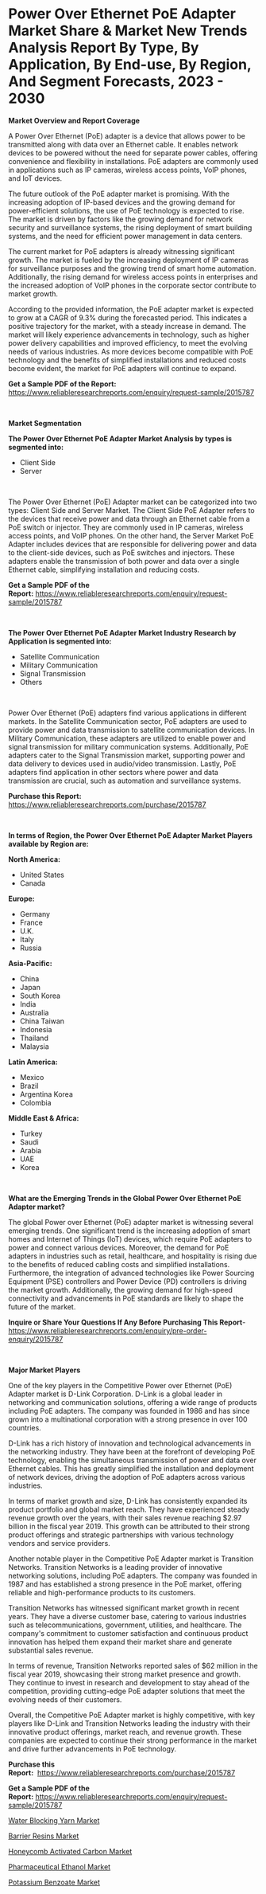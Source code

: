 <p><h1>Power Over Ethernet PoE Adapter Market Share & Market New Trends Analysis Report By Type, By Application, By End-use, By Region, And Segment Forecasts, 2023 - 2030</h1></p><p><strong>Market Overview and Report Coverage</strong></p>
<p><p>A Power Over Ethernet (PoE) adapter is a device that allows power to be transmitted along with data over an Ethernet cable. It enables network devices to be powered without the need for separate power cables, offering convenience and flexibility in installations. PoE adapters are commonly used in applications such as IP cameras, wireless access points, VoIP phones, and IoT devices.</p><p>The future outlook of the PoE adapter market is promising. With the increasing adoption of IP-based devices and the growing demand for power-efficient solutions, the use of PoE technology is expected to rise. The market is driven by factors like the growing demand for network security and surveillance systems, the rising deployment of smart building systems, and the need for efficient power management in data centers.</p><p>The current market for PoE adapters is already witnessing significant growth. The market is fueled by the increasing deployment of IP cameras for surveillance purposes and the growing trend of smart home automation. Additionally, the rising demand for wireless access points in enterprises and the increased adoption of VoIP phones in the corporate sector contribute to market growth.</p><p>According to the provided information, the PoE adapter market is expected to grow at a CAGR of 9.3% during the forecasted period. This indicates a positive trajectory for the market, with a steady increase in demand. The market will likely experience advancements in technology, such as higher power delivery capabilities and improved efficiency, to meet the evolving needs of various industries. As more devices become compatible with PoE technology and the benefits of simplified installations and reduced costs become evident, the market for PoE adapters will continue to expand.</p></p>
<p><strong>Get a Sample PDF of the Report:</strong> <a href="https://www.reliableresearchreports.com/enquiry/request-sample/2015787">https://www.reliableresearchreports.com/enquiry/request-sample/2015787</a></p>
<p>&nbsp;</p>
<p><strong>Market Segmentation</strong></p>
<p><strong>The Power Over Ethernet PoE Adapter Market Analysis by types is segmented into:</strong></p>
<p><ul><li>Client Side</li><li>Server</li></ul></p>
<p>&nbsp;</p>
<p><p>The Power Over Ethernet (PoE) Adapter market can be categorized into two types: Client Side and Server Market. The Client Side PoE Adapter refers to the devices that receive power and data through an Ethernet cable from a PoE switch or injector. They are commonly used in IP cameras, wireless access points, and VoIP phones. On the other hand, the Server Market PoE Adapter includes devices that are responsible for delivering power and data to the client-side devices, such as PoE switches and injectors. These adapters enable the transmission of both power and data over a single Ethernet cable, simplifying installation and reducing costs.</p></p>
<p><strong>Get a Sample PDF of the Report:</strong>&nbsp;<a href="https://www.reliableresearchreports.com/enquiry/request-sample/2015787">https://www.reliableresearchreports.com/enquiry/request-sample/2015787</a></p>
<p>&nbsp;</p>
<p><strong>The Power Over Ethernet PoE Adapter Market Industry Research by Application is segmented into:</strong></p>
<p><ul><li>Satellite Communication</li><li>Military Communication</li><li>Signal Transmission</li><li>Others</li></ul></p>
<p>&nbsp;</p>
<p><p>Power Over Ethernet (PoE) adapters find various applications in different markets. In the Satellite Communication sector, PoE adapters are used to provide power and data transmission to satellite communication devices. In Military Communication, these adapters are utilized to enable power and signal transmission for military communication systems. Additionally, PoE adapters cater to the Signal Transmission market, supporting power and data delivery to devices used in audio/video transmission. Lastly, PoE adapters find application in other sectors where power and data transmission are crucial, such as automation and surveillance systems.</p></p>
<p><strong>Purchase this Report:</strong>&nbsp; <a href="https://www.reliableresearchreports.com/purchase/2015787">https://www.reliableresearchreports.com/purchase/2015787</a></p>
<p>&nbsp;</p>
<p><strong>In terms of Region, the Power Over Ethernet PoE Adapter Market Players available by Region are:</strong></p>
<p>
    <p> <strong> North America: </strong>
        <ul>
            <li>United States</li>
            <li>Canada</li>
        </ul>
        </p> 
    <p> <strong> Europe: </strong>
        <ul>
            <li>Germany</li>
            <li>France</li>
            <li>U.K.</li>
            <li>Italy</li>
            <li>Russia</li>
        </ul>
        </p> 
    <p> <strong> Asia-Pacific: </strong>
        <ul>
            <li>China</li>
            <li>Japan</li>
            <li>South Korea</li>
            <li>India</li>
            <li>Australia</li>
            <li>China Taiwan</li>
            <li>Indonesia</li>
            <li>Thailand</li>
            <li>Malaysia</li>
        </ul>
        </p> 
    <p> <strong> Latin America: </strong>
        <ul>
            <li>Mexico</li>
            <li>Brazil</li>
            <li>Argentina Korea</li>
            <li>Colombia</li>
        </ul>
        </p> 
    <p> <strong> Middle East & Africa: </strong>
        <ul>
            <li>Turkey</li>
            <li>Saudi</li>
            <li>Arabia</li>
            <li>UAE</li>
            <li>Korea</li>
        </ul>
    </p>
    </p>
<p>&nbsp;</p>
<p><strong>What are the Emerging Trends in the Global Power Over Ethernet PoE Adapter market?</strong></p>
<p><p>The global Power over Ethernet (PoE) adapter market is witnessing several emerging trends. One significant trend is the increasing adoption of smart homes and Internet of Things (IoT) devices, which require PoE adapters to power and connect various devices. Moreover, the demand for PoE adapters in industries such as retail, healthcare, and hospitality is rising due to the benefits of reduced cabling costs and simplified installations. Furthermore, the integration of advanced technologies like Power Sourcing Equipment (PSE) controllers and Power Device (PD) controllers is driving the market growth. Additionally, the growing demand for high-speed connectivity and advancements in PoE standards are likely to shape the future of the market.</p></p>
<p><strong>Inquire or Share Your Questions If Any Before Purchasing This Report</strong>- <a href="https://www.reliableresearchreports.com/enquiry/pre-order-enquiry/2015787">https://www.reliableresearchreports.com/enquiry/pre-order-enquiry/2015787</a></p>
<p>&nbsp;</p>
<p><strong>Major Market Players</strong></p>
<p><p>One of the key players in the Competitive Power over Ethernet (PoE) Adapter market is D-Link Corporation. D-Link is a global leader in networking and communication solutions, offering a wide range of products including PoE adapters. The company was founded in 1986 and has since grown into a multinational corporation with a strong presence in over 100 countries.</p><p>D-Link has a rich history of innovation and technological advancements in the networking industry. They have been at the forefront of developing PoE technology, enabling the simultaneous transmission of power and data over Ethernet cables. This has greatly simplified the installation and deployment of network devices, driving the adoption of PoE adapters across various industries.</p><p>In terms of market growth and size, D-Link has consistently expanded its product portfolio and global market reach. They have experienced steady revenue growth over the years, with their sales revenue reaching $2.97 billion in the fiscal year 2019. This growth can be attributed to their strong product offerings and strategic partnerships with various technology vendors and service providers.</p><p>Another notable player in the Competitive PoE Adapter market is Transition Networks. Transition Networks is a leading provider of innovative networking solutions, including PoE adapters. The company was founded in 1987 and has established a strong presence in the PoE market, offering reliable and high-performance products to its customers.</p><p>Transition Networks has witnessed significant market growth in recent years. They have a diverse customer base, catering to various industries such as telecommunications, government, utilities, and healthcare. The company's commitment to customer satisfaction and continuous product innovation has helped them expand their market share and generate substantial sales revenue.</p><p>In terms of revenue, Transition Networks reported sales of $62 million in the fiscal year 2019, showcasing their strong market presence and growth. They continue to invest in research and development to stay ahead of the competition, providing cutting-edge PoE adapter solutions that meet the evolving needs of their customers.</p><p>Overall, the Competitive PoE Adapter market is highly competitive, with key players like D-Link and Transition Networks leading the industry with their innovative product offerings, market reach, and revenue growth. These companies are expected to continue their strong performance in the market and drive further advancements in PoE technology.</p></p>
<p><strong>Purchase this Report:</strong>&nbsp;&nbsp;<a href="https://www.reliableresearchreports.com/purchase/2015787">https://www.reliableresearchreports.com/purchase/2015787</a></p>
<p></p>
<p><strong>Get a Sample PDF of the Report:</strong>&nbsp;<a href="https://www.reliableresearchreports.com/enquiry/request-sample/2015787">https://www.reliableresearchreports.com/enquiry/request-sample/2015787</a></p>
<p><p><a href="https://medium.com/@dennismurphy47/water-blocking-yarn-market-report-reveals-the-latest-trends-and-growth-opportunities-of-this-market-eb5063e7a70b">Water Blocking Yarn Market</a></p><p><a href="https://medium.com/@josephweaver29/barrier-resins-market-trends-and-market-analysis-forecasted-for-period-2023-2030-5f7a9895658e">Barrier Resins Market</a></p><p><a href="https://medium.com/@vincentalvarez1980/honeycomb-activated-carbon-market-trends-and-market-analysis-forecasted-for-period-2023-2030-cc12b1612e31">Honeycomb Activated Carbon Market</a></p><p><a href="https://medium.com/@amandagarza17/pharmaceutical-ethanol-market-insight-market-trends-growth-forecasted-from-2023-to-2030-23002f3e14b9">Pharmaceutical Ethanol Market</a></p><p><a href="https://medium.com/@irwingibson727/potassium-benzoate-market-insight-market-trends-growth-forecasted-from-2023-to-2030-4fef4c6fa248">Potassium Benzoate Market</a></p></p>